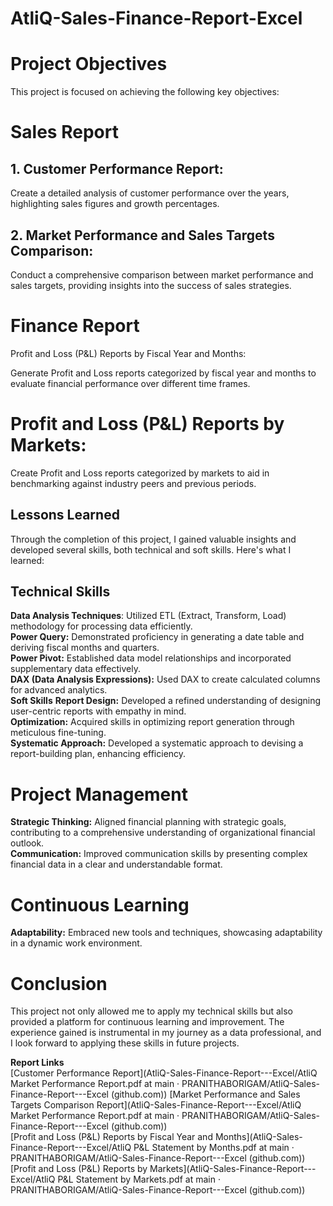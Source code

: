 # AtliQ-Sales-Finance-Report-Excel

# Project Objectives
This project is focused on achieving the following key objectives:

# Sales Report
## 1. Customer Performance Report:

Create a detailed analysis of customer performance over the years, highlighting sales figures and growth percentages.
## 2. Market Performance and Sales Targets Comparison:

Conduct a comprehensive comparison between market performance and sales targets, providing insights into the success of sales strategies.
# Finance Report
Profit and Loss (P&L) Reports by Fiscal Year and Months:

Generate Profit and Loss reports categorized by fiscal year and months to evaluate financial performance over different time frames.
# Profit and Loss (P&L) Reports by Markets:

Create Profit and Loss reports categorized by markets to aid in benchmarking against industry peers and previous periods.
## Lessons Learned
Through the completion of this project, I gained valuable insights and developed several skills, both technical and soft skills. Here's what I learned:

## Technical Skills
**Data Analysis Techniques**: Utilized ETL (Extract, Transform, Load) methodology for processing data efficiently.  
**Power Query:** Demonstrated proficiency in generating a date table and deriving fiscal months and quarters.  
**Power Pivot:** Established data model relationships and incorporated supplementary data effectively.  
**DAX (Data Analysis Expressions):** Used DAX to create calculated columns for advanced analytics.  
**Soft Skills**
**Report Design:** Developed a refined understanding of designing user-centric reports with empathy in mind.  
**Optimization:** Acquired skills in optimizing report generation through meticulous fine-tuning.  
**Systematic Approach:** Developed a systematic approach to devising a report-building plan, enhancing efficiency.  
# Project Management
**Strategic Thinking:** Aligned financial planning with strategic goals, contributing to a comprehensive understanding of organizational financial outlook.  
**Communication:** Improved communication skills by presenting complex financial data in a clear and understandable format.  
# Continuous Learning
**Adaptability:** Embraced new tools and techniques, showcasing adaptability in a dynamic work environment.  
# Conclusion
This project not only allowed me to apply my technical skills but also provided a platform for continuous learning and improvement. The experience gained is instrumental in my journey as a data professional, and I look forward to applying these skills in future projects.

**Report Links**  
[Customer Performance Report](AtliQ-Sales-Finance-Report---Excel/AtliQ Market Performance Report.pdf at main · PRANITHABORIGAM/AtliQ-Sales-Finance-Report---Excel (github.com))
[Market Performance and Sales Targets Comparison Report](AtliQ-Sales-Finance-Report---Excel/AtliQ Market Performance Report.pdf at main · PRANITHABORIGAM/AtliQ-Sales-Finance-Report---Excel (github.com))  
[Profit and Loss (P&L) Reports by Fiscal Year and Months](AtliQ-Sales-Finance-Report---Excel/AtliQ P&L Statement by Months.pdf at main · PRANITHABORIGAM/AtliQ-Sales-Finance-Report---Excel (github.com))
[Profit and Loss (P&L) Reports by Markets](AtliQ-Sales-Finance-Report---Excel/AtliQ P&L Statement by Markets.pdf at main · PRANITHABORIGAM/AtliQ-Sales-Finance-Report---Excel (github.com))

